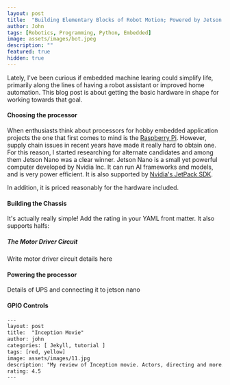```yaml
---
layout: post
title:  "Building Elementary Blocks of Robot Motion; Powered by Jetson Nano "
author: John
tags: [Robotics, Programming, Python, Embedded]
image: assets/images/bot.jpeg
description: ""
featured: true
hidden: true
---
```


Lately, I've been curious if embedded machine learing could simplify life, primarily along the lines of having a robot assistant or improved home automation. This blog post is about getting the basic hardware in shape for working towards that goal.

#### Choosing the processor

When enthusiasts think about processors for hobby embedded application projects the one that first comes to mind is the <a href="https://www.raspberrypi.com/">Raspberry Pi</a>. However, supply chain issues in recent years have made it really hard to obtain one. For this reason, I started researching for alternate candidates and among them Jetson Nano was a clear winner. Jetson Nano is a small yet powerful computer developed by Nvidia Inc.  It can run AI frameworks and models, and is very power efficient. It is also supported by <a href="https://developer.nvidia.com/embedded/jetpack">Nvidia's JetPack SDK</a>.

In addition, it is priced reasonably for the hardware included. 


#### Building the Chassis

It's actually really simple! Add the rating in your YAML front matter. It also supports halfs:

##### The Motor Driver Circuit

Write motor driver circuit details here

#### Powering the processor

Details of UPS and connecting it to jetson nano

#### GPIO Controls


```html
---
layout: post
title:  "Inception Movie"
author: john
categories: [ Jekyll, tutorial ]
tags: [red, yellow]
image: assets/images/11.jpg
description: "My review of Inception movie. Actors, directing and more."
rating: 4.5
---
```
